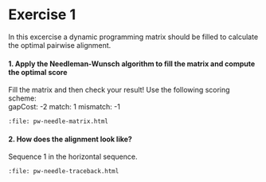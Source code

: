 # Exercise 1

In this excercise a dynamic programming matrix should be filled to calculate the optimal pairwise alignment.

<h4>1. Apply the Needleman-Wunsch algorithm to fill the matrix and compute the optimal score  </h4>

Fill the matrix and then check your result! Use the following scoring scheme:<br>
gapCost: -2
match: 1
mismatch: -1


```{raw} html
:file: pw-needle-matrix.html
```


<h4>2. How does the alignment look like? </h4>

Sequence 1 in the horizontal sequence.

```{raw} html
:file: pw-needle-traceback.html
```
